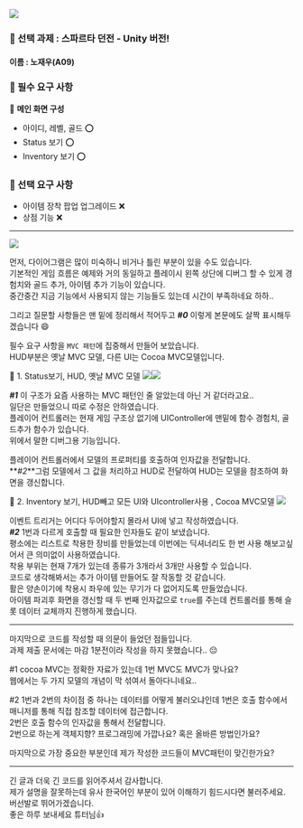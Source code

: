 ![](https://velog.velcdn.com/images/jwn7003/post/2b4f8b40-d66f-4ee2-8b65-849989a06f7b/image.PNG)

### 🔨 선택 과제 : 스파르타 던전 - Unity 버전! 
#### 이름 : 노재우(A09)



### **🔨 필수 요구 사항**

📌 **메인 화면 구성**

+ 아이디, 레벨, 골드 ⭕
+ Status 보기 ⭕
+ Inventory 보기 ⭕



### **🔨 선택 요구 사항** 

- 아이템 장착 팝업 업그레이드 ❌
- 상점 기능 ❌

---

![](https://velog.velcdn.com/images/jwn7003/post/0ba07f7c-dbca-44b8-9bb6-306c4a8a9f89/image.png)

먼저, 다이어그램은 많이 미숙하니 비거나 틀린 부분이 있을 수도 있습니다.<br>
기본적인 게임 흐름은 예제와 거의 동일하고 플레이시 왼쪽 상단에 디버그 할 수 있게
경험치와 골드 추가, 아이템 추가 기능이 있습니다.<br>
중간중간 지금 기능에서 사용되지 않는 기능들도 있는데 시간이 부족하네요 하하..<br>


그리고 질문할 사항들은 맨 밑에 정리해서 적어두고 **_#0_** 이렇게 본문에도 살짝 표시해두겠습니다 😄<br>

필수 요구 사항을 `MVC 패턴`에 집중해서 만들어 보았습니다.<br>
 HUD부분은 옛날 MVC 모델, 다른 UI는 Cocoa MVC모델입니다.<br>



📌 1. Status보기, HUD, 옛날 MVC 모델
![](https://velog.velcdn.com/images/jwn7003/post/71277ac2-c81e-499b-9f90-74eb82b29994/image.png)![](https://velog.velcdn.com/images/jwn7003/post/6cc2aec3-43d9-4e0e-b5de-02e8f769e54b/image.png)

**_#1_** 이 구조가 요즘 사용하는 MVC 패턴인 줄 알았는데 아닌 거 같더라고요..<br>
일단은 만들었으니 따로 수정은 안하였습니다.<br>
플레이어 컨트롤러는 현재 게임 구조상 없기에 UIController에 맨밑에 함수 경험치, 골드추가 함수가 있습니다.<br>
위에서 말한 디버그용 기능입니다.<br>

플레이어 컨트롤러에서 모델의 프로퍼티를 호출하여 인자값을 전달합니다.<br>
**_#2_**그럼 모델에서 그 값을 처리하고 HUD로 전달하여 HUD는 모델을 참조하여 화면을 갱신합니다.<br>

📌 2. Inventory 보기, HUD빼고 모든 UI와 UIcontroller사용 , Cocoa MVC모델
![](https://velog.velcdn.com/images/jwn7003/post/cab0277a-7fee-46f9-b6ba-8c9dc6e8eec7/image.png)

이벤트 트리거는 어디다 두어야할지 몰라서 UI에 넣고 작성하였습니다.<br>
**_#2_** 1번과 다르게 호출할 때 필요한 인자들도 같이 보냈습니다.<br>
평소에는 리스트로 착용한 장비를 만들었는데 이번에는 딕셔너리도 한 번 사용 해보고싶어서 큰 의미없이 사용하였습니다.<br>
착용 부위는 현재 7개가 있는데 종류가 3개라서 3개만 사용할 수 있습니다. <br>
코드로 생각해봐서는 추가 아이템 만들어도 잘 작동할 것 같습니다.<br>
활은 양손이기에 착용시 좌우에 있는 무기가 다 없어지도록 만들었습니다.<br>
아이템 파괴후 화면을 갱신할 때 두 번째 인자값으로 `true`를 주는데 컨트롤러를 통해 슬롯 데이터 교체까지 진행하게 했습니다.

---
마지막으로 코드를 작성할 때 의문이 들었던 점들입니다.<br>
과제 제출 문서에는 마감 1분전이라 작성을 하지 못했습니다.. 😔<br>

#1 cocoa MVC는 정확한 자료가 있는데 1번 MVC도 MVC가 맞나요?<br>
웹에서는 두 가지 모델의 개념이 막 섞여서 돌아다니네요..<br>

#2 1번과 2번의 차이점 중 하나는 데이터를 어떻게 불러오냐인데
1번은 호출 함수에서 매니저를 통해 직접 참조할 데이터에 접근합니다.<br>
2번은 호출 함수의 인자값을 통해서 전달합니다.<br>
2번으로 하는게 객체지향? 프로그래밍에 가깝나요? 혹은 올바른 방법인가요?<br>

마지막으로 가장 중요한 부분인데 제가 작성한 코드들이 MVC패턴이 맞긴한가요?<br>

---
긴 글과 더욱 긴 코드를 읽어주셔서 감사합니다.<br>
제가 설명을 잘못하는데 유사 한국어인 부분이 있어 이해하기 힘드시다면 불러주세요.<br>
버선발로 뛰어가겠습니다.<br>
좋은 하루 보내세요 튜터님👍
